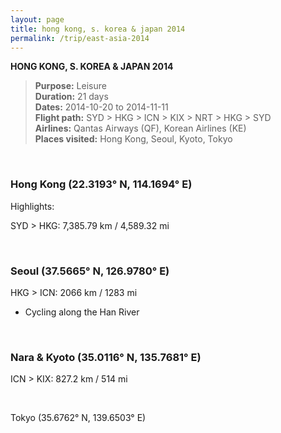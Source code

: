 ```yaml
---
layout: page
title: hong kong, s. korea & japan 2014
permalink: /trip/east-asia-2014
---
```


<b>HONG KONG, S. KOREA & JAPAN 2014</b>

<blockquote>
<b>Purpose:</b> Leisure<br />
<b>Duration:</b> 21 days<br />
<b>Dates:</b> 2014-10-20 to 2014-11-11<br />
<b>Flight path:</b> SYD > HKG > ICN > KIX > NRT > HKG > SYD <br />
<b>Airlines:</b> Qantas Airways (QF), Korean Airlines (KE)<br />
<b>Places visited:</b> Hong Kong, Seoul, Kyoto, Tokyo
</blockquote>

<br />

### Hong Kong (22.3193° N, 114.1694° E)

Highlights:

 SYD > HKG: 7,385.79 km / 4,589.32 mi

<br />

### Seoul (37.5665° N, 126.9780° E)

HKG > ICN: 2066 km / 1283 mi

- Cycling along the Han River

<br />

### Nara & Kyoto (35.0116° N, 135.7681° E)

ICN > KIX: 827.2 km / 514 mi

<br />

Tokyo (35.6762° N, 139.6503° E)

<style>
  .wrapper {
    max-width: 58em;
  }
</style>